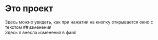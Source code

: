 # Это проект 
Здесь можно увидеть, как при нажатии на кнопку открывается окно с текстом
##изменения  
Здесь я внесла изменения в файл
